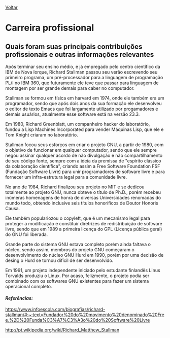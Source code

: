 [Voltar](intro.md)

Carreira profissional
====

Quais foram suas principais contribuições profissionais e outras informações relevantes
----

Após terminar seu ensino médio, e já empregado pelo centro científico da IBM de Nova Iorque, Richard Stallman passou seu verão escrevendo seu primeiro programa, um pré-processador para a linguagem de programação PL/I no IBM 360, que futuramente ele teve que passar para linguagem de montagem por ser grande demais para caber no computador.

Stallman se formou em física em harvard em 1974, onde ele também era um programador, sendo que após dois anos da sua formação ele desenvolveu o editor de texto Emacs que foi largamente utilizado por progamadores e demais usuários, atualmente esse software está na versão 23.3.

Em 1980, Richard Greenblatt, um companheiro hacker do laboratório, fundou a Lisp Machines Incorporated para vender Máquinas Lisp, que ele e Tom Knight criaram no laboratório.

Stallman focou seus esforços em criar o projeto GNU, a partir de 1980, com o objetivo de funcionar em qualquer computador, sendo que ele sempre negou assinar qualquer acordo de não divulgação e não compartilhamento de seu código fonte, sempre com a ideia da premissa de "espírito clássico da colaboração científica", criando assim a Free Software Foundation FSF (Fundação Software Livre) para unir programadores de software livre e para fornecer um infra-estrutura legal para a comunidade livre.

No ano de 1984, Richard finalizou seu projeto no MIT e se dedicou totalmente ao projeto GNU, nunca obteve o título de Ph.D., porém recebeu inúmeras homenagens de honra de diversas Universidades renomadas do mundo todo, obtendo inclusive seis títulos honoríficos de Doutor Honoris Causa.

Ele também populariozou o copyleft, que é um mecanismo legal para proteger a modificação e constituir diretrizes de redistribuição de software livre, sendo que em 1989 a primeira licença do GPL (Licença pública geral) do GNU foi liberada.

Grande parte do sistema GNU estava completo porém ainda faltava o núcleo, sendo assim, membros do projeto GNU começaram o desenvolvimento do núcleo GNU Hurd em 1990, porém por uma decisão de desing o Hurd se tornou difícil de ser desenvolvido.

Em 1991, um projeto independente iniciado pelo estudante finlandês Linus Torvalds produziu o Linux. Por acaso, felizmente, o projeto podia ser combinado com os softwares GNU existentes para fazer um sistema operacional completo.

#### _Referências:_


https://www.infoescola.com/biografias/richard-stallman/#:~:text=Fundador%20do%20movimento%20denominado%20Free,%2D%20Funda%C3%A7%C3%A3o%20do%20Software%20Livre

http://pt.wikipedia.org/wiki/Richard_Matthew_Stallman